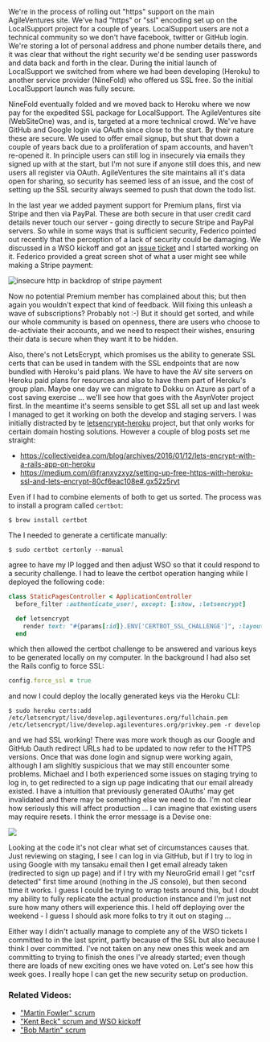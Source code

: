 We're in the process of rolling out "https" support on the main AgileVentures site.  We've had "https" or "ssl" encoding set up on the LocalSupport project for a couple of years.  LocalSupport users are not a technical community so we don't have facebook, twitter or GitHub login.  We're storing a lot of personal address and phone number details there, and it was clear that without the right security we'd be sending user passwords and data back and forth in the clear.  During the initial launch of LocalSupport we switched from where we had been developing (Heroku) to another service provider (NineFold) who offered us SSL free.  So the initial LocalSupport launch was fully secure.

NineFold eventually folded and we moved back to Heroku where we now pay for the expedited SSL package for LocalSupport.  The AgileVentures site (WebSiteOne) was, and is, targeted at a more technical crowd.  We've have GitHub and Google login via OAuth since close to the start.  By their nature these are secure.  We used to offer email signup, but shut that down a couple of years back due to a proliferation of spam accounts, and haven't re-opened it.  In principle users can still log in insecurely via emails they signed up with at the start, but I'm not sure if anyone still does this, and new users all register via OAuth.  AgileVentures the site maintains all it's data open for sharing, so security has seemed less of an issue, and the cost of setting up the SSL security always seemed to push that down the todo list.

In the last year we added payment support for Premium plans, first via Stripe and then via PayPal.  These are both secure in that user credit card details never touch our server - going directly to secure Stripe and PayPal servers.  So while in some ways that is sufficient security, Federico pointed out recently that the perception of a lack of security could be damaging.  We discussed in a WSO kickoff and got an [issue ticket](https://github.com/AgileVentures/WebsiteOne/issues/1584) and I started working on it.  Federico provided a great screen shot of what a user might see while making a Stripe payment:

![insecure http in backdrop of stripe payment](https://camo.githubusercontent.com/8a1104bf54461a478267e35477ec4cd24e8af3b6/68747470733a2f2f7777772e64726f70626f782e636f6d2f732f7034363764347773686833616276322f696e7365637572652d41562d7072656d69756d2d7369676e75702d66697265666f782e706e673f646c3d31)

Now no potential Premium member has complained about this; but then again you wouldn't expect that kind of feedback.  Will fixing this unleash a wave of subscriptions? Probably not :-)  But it should get sorted, and while our whole community is based on openness, there are users who choose to de-activiate their accounts, and we need to respect their wishes, ensuring their data is secure when they want it to be hidden.

Also, there's not LetsEcrypt, which promises us the ability to generate SSL certs that can be used in tandem with the SSL endpoints that are now bundled with Heroku's paid plans.  We have to have the AV site servers on Heroku paid plans for resources and also to have them part of Heroku's group plan.  Maybe one day we can migrate to Dokku on Azure as part of a cost saving exercise ... we'll see how that goes with the AsynVoter project first.  In the meantime it's seems sensible to get SSL all set up and last week I managed to get it working on both the develop and staging servers.  I was initially distracted by te [letsencrypt-heroku](https://github.com/substrakt/letsencrypt-heroku) project, but that only works for certain domain hosting solutions.  However a couple of blog posts set me straight:

* https://collectiveidea.com/blog/archives/2016/01/12/lets-encrypt-with-a-rails-app-on-heroku
* https://medium.com/@franxyzxyz/setting-up-free-https-with-heroku-ssl-and-lets-encrypt-80cf6eac108e#.gx52z5rvt

Even if I had to combine elements of both to get us sorted.  The process was to install a program called `certbot`:

```
$ brew install certbot
```

The I needed to generate a certificate manually:

```
$ sudo certbot certonly --manual
```

agree to have my IP logged and then adjust WSO so that it could respond to a security challenge.  I had to leave the certbot operation hanging while I deployed the following code:

```rb
class StaticPagesController < ApplicationController
  before_filter :authenticate_user!, except: [:show, :letsencrypt]

  def letsencrypt
    render text: "#{params[:id]}.ENV['CERTBOT_SSL_CHALLENGE']", :layout => false
  end
``` 

which then allowed the certbot challenge to be answered and various keys to be generated locally on my computer.  In the background I had also set the Rails config to force SSL:

```rb
config.force_ssl = true
```

and now I could deploy the locally generated keys via the Heroku CLI:

```
$ sudo heroku certs:add /etc/letsencrypt/live/develop.agileventures.org/fullchain.pem /etc/letsencrypt/live/develop.agileventures.org/privkey.pem -r develop
```

and we had SSL working!  There was more work though as our Google and GitHub Oauth redirect URLs had to be updated to now refer to the HTTPS versions.  Once that was done login and signup were working again, although I am slighltly suspicious that we may still encounter some problems.  Michael and I both experienced some issues on staging trying to log in, to get redirected to a sign up page indicating that our email already existed.  I have a intuition that previously generated OAuths' may get invalidated and there may be something else we need to do.  I'm not clear how seriously this will affect production ... I can imagine that existing users may require resets.  I think the error message is a Devise one:

![](https://www.dropbox.com/s/eb2b4453pjo8mpc/Screenshot%202017-03-20%2010.23.52.png?dl=1)

Looking at the code it's not clear what set of circumstances causes that.  Just reviewing on staging, I see I can log in via GitHub, but if I try to log in using Google with my tansaku email then I get email already taken (redirected to sign up page) and if I try with my NeuroGrid email I get "csrf detected" first time around (nothing in the JS console), but then second time it works.  I guess I could be trying to wrap tests around this, but I doubt my ability to fully replicate the actual production instance and I'm just not sure how many others will experience this.  I held off deploying over the weekend - I guess I should ask more folks to try it out on staging ...

Either way I didn't actually manage to complete any of the WSO tickets I committed to in the last sprint, partly because of the SSL but also because I think I over committed.  I've not taken on any new ones this week and am committing to trying to finish the ones I've already started; even though there are loads of new exciting ones we have voted on.  Let's see how this week goes.  I really hope I can get the new security setup on production.

### Related Videos:

* ["Martin Fowler" scrum](https://www.youtube.com/edit?o=U&video_id=bjbdQ9L-KHw)
* ["Kent Beck" scrum and WSO kickoff](https://www.youtube.com/edit?o=U&video_id=bi85l56Tcqg)
* ["Bob Martin" scrum](https://www.youtube.com/edit?o=U&video_id=Egf8LH_pRK0)



